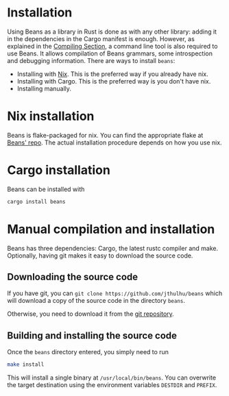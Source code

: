 # Installation

Using Beans as a library in Rust is done as with any other library: adding it in the dependencies in the Cargo 
manifest is enough. However, as explained in the [Compiling Section](compile.md), a command line tool is also 
required to use Beans. It allows compilation of Beans grammars, some introspection and debugging information.
There are ways to install `beans`:
 * Installing with [Nix](https://nixos.org). This is the preferred way if you already have nix.
 * Installing with Cargo. This is the preferred way is you don't have nix.
 * Installing manually.
 
# Nix installation

Beans is flake-packaged for nix. You can find the appropriate flake at 
[Beans' repo](https://github.com/jthulhu/beans). The actual installation procedure depends on how you use nix.

# Cargo installation

Beans can be installed with

```bash
cargo install beans
```

# Manual compilation and installation

Beans has three dependencies: Cargo, the latest rustc compiler and make. Optionally, having git makes it easy to 
download the source code.

## Downloading the source code

If you have git, you can `git clone https://github.com/jthulhu/beans` which will download a copy of the source code
in the directory `beans`.

Otherwise, you need to download it from the [git repository](https://github.com/jthulhu/beans).

## Building and installing the source code

Once the `beans` directory entered, you simply need to run
```bash
make install
```
This will install a single binary at `/usr/local/bin/beans`. You can overwrite the target destination using the
environment variables `DESTDIR` and `PREFIX`.
